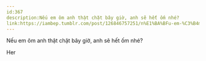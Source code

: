 ```yaml
---
id:367
description:Nếu em ôm anh thật chặt bây giờ, anh sẽ hết ốm nhé?
link:https://iambep.tumblr.com/post/126846757251/n%E1%BA%BFu-em-%C3%B4m-anh-th%E1%BA%ADt-ch%E1%BA%B7t-b%C3%A2y-gi%E1%BB%9D-anh-s%E1%BA%BD-h%E1%BA%BFt-%E1%BB%91m
---
```


Nếu em ôm anh thật chặt bây giờ, anh sẽ hết ốm nhé?

Her